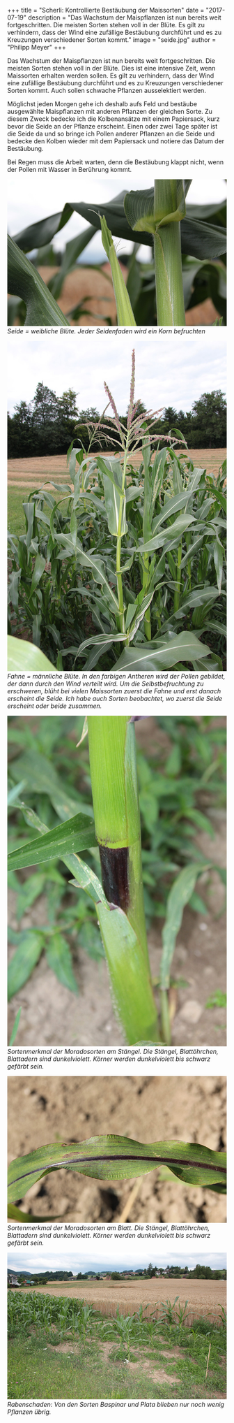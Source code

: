 +++
title = "Scherli: Kontrollierte Bestäubung der Maissorten"
date = "2017-07-19"
description = "Das Wachstum der Maispflanzen ist nun bereits weit fortgeschritten. Die meisten Sorten stehen voll in der Blüte. Es gilt zu verhindern, dass der Wind eine zufällige Bestäubung durchführt und es zu Kreuzungen verschiedener Sorten kommt."
image = "seide.jpg"
author = "Philipp Meyer"
+++

Das Wachstum der Maispflanzen ist nun bereits weit fortgeschritten. Die meisten Sorten stehen voll in der Blüte. Dies ist eine intensive Zeit, wenn Maissorten erhalten werden sollen. Es gilt zu verhindern, dass der Wind eine zufällige Bestäubung durchführt und es zu Kreuzungen verschiedener Sorten kommt. Auch sollen schwache Pflanzen ausselektiert werden.

Möglichst jeden Morgen gehe ich deshalb aufs Feld und bestäube ausgewählte Maispflanzen mit anderen Pflanzen der gleichen Sorte. Zu diesem Zweck bedecke ich die Kolbenansätze mit einem Papiersack, kurz bevor die Seide an der Pflanze erscheint. Einen oder zwei Tage später ist die Seide da und so bringe ich Pollen anderer Pflanzen an die Seide und bedecke den Kolben wieder mit dem Papiersack und notiere das Datum der Bestäubung.

Bei Regen muss die Arbeit warten, denn die Bestäubung klappt nicht, wenn der Pollen mit Wasser in Berührung kommt.


![Seide](seide.jpg)   
*Seide = weibliche Blüte. Jeder Seidenfaden wird ein Korn befruchten*

![Fahne](fahne.jpg)   
*Fahne = männliche Blüte. In den farbigen Antheren wird der Pollen gebildet, der dann durch den Wind verteilt wird. Um die Selbstbefruchtung zu erschweren, blüht bei vielen Maissorten zuerst die Fahne und erst danach erscheint die Seide. Ich habe auch Sorten beobachtet, wo zuerst die Seide erscheint oder beide zusammen.*

![Sortenmerkmal Morado Stängel](sortenmerkmal-morado-1.jpg)   
*Sortenmerkmal der Moradosorten am Stängel. Die Stängel, Blattöhrchen, Blattadern sind dunkelviolett. Körner werden dunkelviolett bis schwarz gefärbt sein.*

![Sortenmerkmal Morado Blatt](sortenmerkmal-morado-2.jpg)   
*Sortenmerkmal der Moradosorten am Blatt. Die Stängel, Blattöhrchen, Blattadern sind dunkelviolett. Körner werden dunkelviolett bis schwarz gefärbt sein.*

![Rabenschaden](rabenschaden.jpg)   
*Rabenschaden: Von den Sorten Baspinar und Plata blieben nur noch wenig Pflanzen übrig.*
